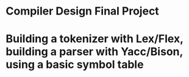 # Compiler Design Final Project
# Building a tokenizer with Lex/Flex, building a parser with Yacc/Bison,  using a basic symbol table

